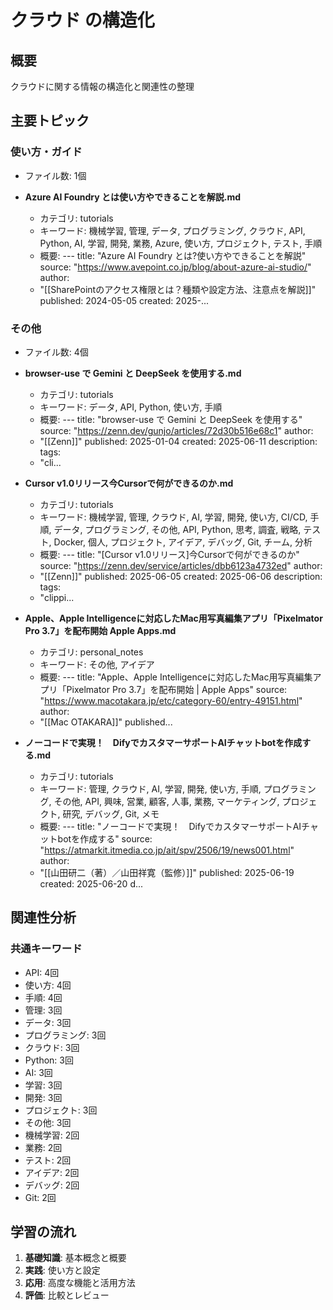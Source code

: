 # クラウド の構造化

## 概要
クラウドに関する情報の構造化と関連性の整理

## 主要トピック

### 使い方・ガイド
- ファイル数: 1個

- **Azure AI Foundry とは使い方やできることを解説.md**
  - カテゴリ: tutorials
  - キーワード: 機械学習, 管理, データ, プログラミング, クラウド, API, Python, AI, 学習, 開発, 業務, Azure, 使い方, プロジェクト, テスト, 手順
  - 概要: ---
title: "Azure AI Foundry とは?使い方やできることを解説"
source: "https://www.avepoint.co.jp/blog/about-azure-ai-studio/"
author:
  - "[[SharePointのアクセス権限とは？種類や設定方法、注意点を解説]]"
published: 2024-05-05
created: 2025-...

### その他
- ファイル数: 4個

- **browser-use で Gemini と DeepSeek を使用する.md**
  - カテゴリ: tutorials
  - キーワード: データ, API, Python, 使い方, 手順
  - 概要: ---
title: "browser-use で Gemini と DeepSeek を使用する"
source: "https://zenn.dev/gunjo/articles/72d30b516e68c1"
author:
  - "[[Zenn]]"
published: 2025-01-04
created: 2025-06-11
description:
tags:
  - "cli...

- **Cursor v1.0リリース今Cursorで何ができるのか.md**
  - カテゴリ: tutorials
  - キーワード: 機械学習, 管理, クラウド, AI, 学習, 開発, 使い方, CI/CD, 手順, データ, プログラミング, その他, API, Python, 思考, 調査, 戦略, テスト, Docker, 個人, プロジェクト, アイデア, デバッグ, Git, チーム, 分析
  - 概要: ---
title: "[Cursor v1.0リリース]今Cursorで何ができるのか"
source: "https://zenn.dev/service/articles/dbb6123a4732ed"
author:
  - "[[Zenn]]"
published: 2025-06-05
created: 2025-06-06
description:
tags:
  - "clippi...

- **Apple、Apple Intelligenceに対応したMac用写真編集アプリ「Pixelmator Pro 3.7」を配布開始  Apple Apps.md**
  - カテゴリ: personal_notes
  - キーワード: その他, アイデア
  - 概要: ---
title: "Apple、Apple Intelligenceに対応したMac用写真編集アプリ「Pixelmator Pro 3.7」を配布開始 | Apple Apps"
source: "https://www.macotakara.jp/etc/category-60/entry-49151.html"
author:
  - "[[Mac OTAKARA]]"
published...

- **ノーコードで実現！　DifyでカスタマーサポートAIチャットbotを作成する.md**
  - カテゴリ: tutorials
  - キーワード: 管理, クラウド, AI, 学習, 開発, 使い方, 手順, プログラミング, その他, API, 興味, 営業, 顧客, 人事, 業務, マーケティング, プロジェクト, 研究, デバッグ, Git, メモ
  - 概要: ---
title: "ノーコードで実現！　DifyでカスタマーサポートAIチャットbotを作成する"
source: "https://atmarkit.itmedia.co.jp/ait/spv/2506/19/news001.html"
author:
  - "[[山田研二（著）／山田祥寛（監修）]]"
published: 2025-06-19
created: 2025-06-20
d...

## 関連性分析

### 共通キーワード
- API: 4回
- 使い方: 4回
- 手順: 4回
- 管理: 3回
- データ: 3回
- プログラミング: 3回
- クラウド: 3回
- Python: 3回
- AI: 3回
- 学習: 3回
- 開発: 3回
- プロジェクト: 3回
- その他: 3回
- 機械学習: 2回
- 業務: 2回
- テスト: 2回
- アイデア: 2回
- デバッグ: 2回
- Git: 2回

## 学習の流れ

1. **基礎知識**: 基本概念と概要
2. **実践**: 使い方と設定
3. **応用**: 高度な機能と活用方法
4. **評価**: 比較とレビュー


